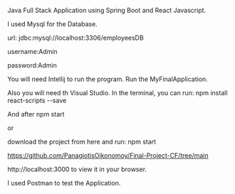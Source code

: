 Java Full Stack Application using Spring Boot and React Javascript.

I used Mysql for the Database.

url: jdbc:mysql://localhost:3306/employeesDB

username:Admin

password:Admin

You will need Intellij to run the program.
Run the MyFinalApplication.

Also you will need th Visual Studio.
In the terminal, you can run:
npm install react-scripts --save

And after npm start

or 

download the project from here and run: npm start

https://github.com/PanagiotisOikonomoy/Final-Project-CF/tree/main

http://localhost:3000 to view it in your browser.

I used Postman to test the Application.

